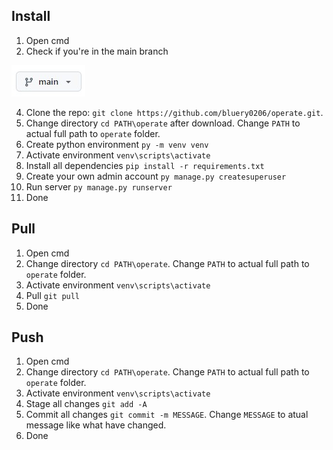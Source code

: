 ## Install
1. Open cmd
2. Check if you're in the main branch

![branch](markdown_images/branch.jpg)

4. Clone the repo: `git clone https://github.com/bluery0206/operate.git`.
5. Change directory `cd PATH\operate` after download. Change `PATH` to actual full path to `operate` folder.
6. Create python environment `py -m venv venv`
7. Activate environment `venv\scripts\activate`
8. Install all dependencies `pip install -r requirements.txt`
9. Create your own admin account `py manage.py createsuperuser`
10. Run server `py manage.py runserver`
11. Done

## Pull
1. Open cmd
2. Change directory `cd PATH\operate`. Change `PATH` to actual full path to `operate` folder.
3. Activate environment `venv\scripts\activate`
4. Pull `git pull`
5. Done

## Push
1. Open cmd
2. Change directory `cd PATH\operate`. Change `PATH` to actual full path to `operate` folder.
3. Activate environment `venv\scripts\activate`
4. Stage all changes `git add -A`
5. Commit all changes `git commit -m MESSAGE`. Change `MESSAGE` to atual message like what have changed.
6. Done

